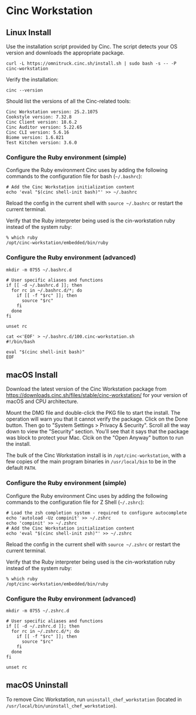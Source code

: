 # Cinc Workstation

## Linux Install

Use the installation script provided by Cinc. The script detects your
OS version and downloads the appropriate package.

```
curl -L https://omnitruck.cinc.sh/install.sh | sudo bash -s -- -P cinc-workstation
```

Verify the installation:

```
cinc --version
```

Should list the versions of all the Cinc-related tools:

```
Cinc Workstation version: 25.2.1075
Cookstyle version: 7.32.8
Cinc Client version: 18.6.2
Cinc Auditor version: 5.22.65
Cinc CLI version: 5.6.16
Biome version: 1.6.821
Test Kitchen version: 3.6.0
```

### Configure the Ruby environment (simple)

Configure the Ruby environment Cinc uses by adding the following
commands to the configuration file for bash (`~/.bashrc`):

```
# Add the Cinc Workstation initialization content
echo 'eval "$(cinc shell-init bash)"' >> ~/.bashrc
```

Reload the config in the current shell with `source ~/.bashrc` or
restart the current terminal.

Verify that the Ruby interpreter being used is the cin-workstation
ruby instead of the system ruby:

```
% which ruby
/opt/cinc-workstation/embedded/bin/ruby
```

### Configure the Ruby environment (advanced)

```
mkdir -m 0755 ~/.bashrc.d
```

```
# User specific aliases and functions
if [[ -d ~/.bashrc.d ]]; then
  for rc in ~/.bashrc.d/*; do
    if [[ -f "$rc" ]]; then
      source "$rc"
    fi
  done
fi

unset rc
```

```
cat <<'EOF' > ~/.bashrc.d/100.cinc-workstation.sh
#!/bin/bash

eval "$(cinc shell-init bash)"
EOF
```

## macOS Install

Download the latest version of the Cinc Workstation package from
https://downloads.cinc.sh/files/stable/cinc-workstation/ for your version
of macOS and CPU architecture.

Mount the DMG file and double-click the PKG file to start the install.
The operation will warn you that it cannot verify the package. Click
on the Done button. Then go to "System Settings > Privacy & Security".
Scroll all the way down to view the "Security" section. You'll see
that it says that the package was block to protect your Mac. Clcik on
the "Open Anyway" button to run the install.

The bulk of the Cinc Workstation install is in `/opt/cinc-workstation`,
with a few copies of the main program binaries in `/usr/local/bin` to
be in the default `PATH`.

### Configure the Ruby environment (simple)

Configure the Ruby environment Cinc uses by adding the following
commands to the configuration file for Z Shell (`~/.zshrc`):

```
# Load the zsh completion system - required to configure autocomplete
echo 'autoload -Uz compinit' >> ~/.zshrc
echo 'compinit' >> ~/.zshrc
# Add the Cinc Workstation initialization content
echo 'eval "$(cinc shell-init zsh)"' >> ~/.zshrc
```

Reload the config in the current shell with `source ~/.zshrc` or
restart the current terminal.

Verify that the Ruby interpreter being used is the cin-workstation
ruby instead of the system ruby:

```
% which ruby
/opt/cinc-workstation/embedded/bin/ruby
```

### Configure the Ruby environment (advanced)

```
mkdir -m 0755 ~/.zshrc.d
```

```
# User specific aliases and functions
if [[ -d ~/.zshrc.d ]]; then
  for rc in ~/.zshrc.d/*; do
    if [[ -f "$rc" ]]; then
      source "$rc"
    fi
  done
fi

unset rc
```

## macOS Uninstall

To remove Cinc Workstation, run `uninstall_chef_workstation` (located
in `/usr/local/bin/uninstall_chef_workstation`).
